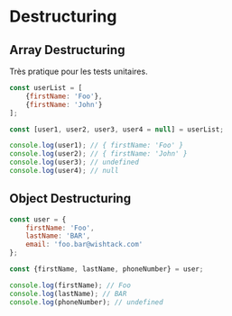 # Destructuring

## Array Destructuring

Très pratique pour les tests unitaires.

```javascript
const userList = [
    {firstName: 'Foo'},
    {firstName: 'John'}
];

const [user1, user2, user3, user4 = null] = userList;

console.log(user1); // { firstName: 'Foo' }
console.log(user2); // { firstName: 'John' }
console.log(user3); // undefined
console.log(user4); // null
```

## Object Destructuring

```javascript
const user = {
    firstName: 'Foo',
    lastName: 'BAR',
    email: 'foo.bar@wishtack.com'
};

const {firstName, lastName, phoneNumber} = user;

console.log(firstName); // Foo
console.log(lastName); // BAR
console.log(phoneNumber); // undefined
```

## 

